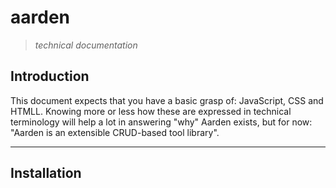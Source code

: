 # aarden
> *technical documentation*

## Introduction
This document expects that you have a basic grasp of: JavaScript, CSS and HTMLL. Knowing more or less how these are expressed in technical terminology will help a lot in answering "why" Aarden exists, but for now: "Aarden is an extensible CRUD-based tool library".

***

## Installation
